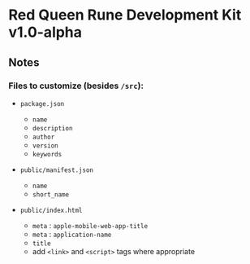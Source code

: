 # Red Queen Rune Development Kit v1.0-alpha

## Notes

### Files to customize (besides `/src`):

- `package.json`
    - `name`
    - `description`
    - `author`
    - `version`
    - `keywords`

- `public/manifest.json`
    - `name`
    - `short_name`

- `public/index.html`
    - `meta` : `apple-mobile-web-app-title`
    - `meta` : `application-name`
    - `title`
    - add `<link>` and `<script>` tags where appropriate
